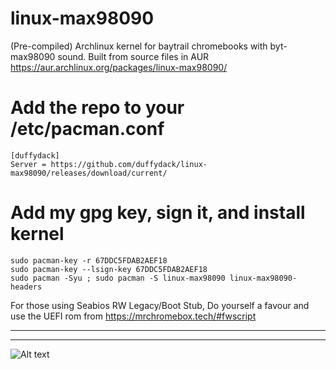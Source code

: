 # linux-max98090
(Pre-compiled) Archlinux kernel for baytrail chromebooks with byt-max98090 sound.
Built from source files in AUR https://aur.archlinux.org/packages/linux-max98090/

# Add the repo to your /etc/pacman.conf

``` shell
[duffydack]
Server = https://github.com/duffydack/linux-max98090/releases/download/current/
```
# Add my gpg key, sign it, and install kernel
``` shell
sudo pacman-key -r 67DDC5FDAB2AEF18
sudo pacman-key --lsign-key 67DDC5FDAB2AEF18
sudo pacman -Syu ; sudo pacman -S linux-max98090 linux-max98090-headers
```

For those using Seabios RW Legacy/Boot Stub, Do yourself a favour and use the UEFI rom from https://mrchromebox.tech/#fwscript

---
---

![Alt text](https://raw.githubusercontent.com/duffydack/linux-max98090/master/itshappening.gif)
